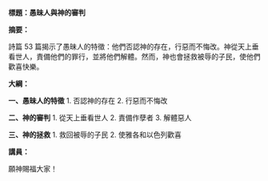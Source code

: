 **標題：愚昧人與神的審判**

**摘要：**

詩篇 53 篇揭示了愚昧人的特徵：他們否認神的存在，行惡而不悔改。神從天上垂看世人，責備他們的罪行，並將他們解體。然而，神也會拯救被辱的子民，使他們歡喜快樂。

**大綱：**

**一、愚昧人的特徵**
    1. 否認神的存在
    2. 行惡而不悔改

**二、神的審判**
    1. 從天上垂看世人
    2. 責備作孽者
    3. 解體惡人

**三、神的拯救**
    1. 救回被辱的子民
    2. 使雅各和以色列歡喜

**講員：**

願神賜福大家！